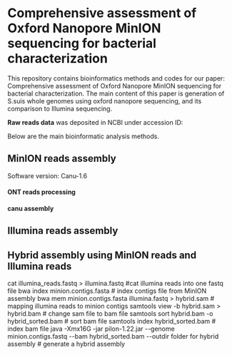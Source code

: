 # Comprehensive assessment of Oxford Nanopore MinION sequencing for bacterial characterization
This repository contains bioinformatics methods and codes for our paper: Comprehensive assessment of Oxford Nanopore MinION sequencing for bacterial characterization. The main content of this paper is generation of S.suis whole genomes using oxford nanopore sequencing, and its comparison to Illumina sequencing.
 
**Raw reads data** was deposited in NCBI under accession ID:

Below are the main bioinformatic analysis methods.

## MinION reads assembly
Software version: Canu-1.6

#### ONT reads processing

#### canu assembly

## Illumina reads assembly

## Hybrid assembly using MinION reads and Illumina reads
cat illumina_reads.fastq > illumina.fastq #cat illumina reads into one fastq file
bwa index minion.contigs.fasta # index contigs file from MinION assembly
bwa mem minion.contigs.fasta illumina.fastq > hybrid.sam # mapping illumina reads to minion contigs
samtools view -b hybrid.sam > hybrid.bam # change sam file to bam file
samtools sort hybrid.bam -o hybrid_sorted.bam # sort bam file
samtools index hybrid_sorted.bam # index bam file
java -Xmx16G -jar pilon-1.22.jar --genome minion.contigs.fastq --bam hybrid_sorted.bam --outdir folder for hybrid assembly # generate a hybrid assembly
